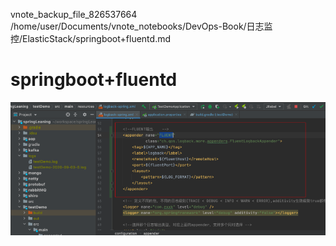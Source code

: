 vnote_backup_file_826537664 /home/user/Documents/vnote_notebooks/DevOps-Book/日志监控/ElasticStack/springboot+fluentd.md
# springboot+fluentd


![](_v_images/20201230100249586_903316308.png)